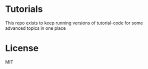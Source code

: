 # Tutorials
This repo exists to keep running versions of tutorial-code for some advanced topics in one place

# License
MIT